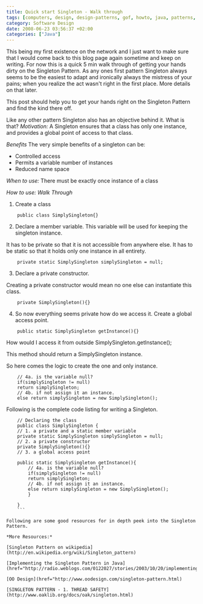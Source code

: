 ```yaml
---
title: Quick start Singleton - Walk through
tags: [computers, design, design-patterns, gof, howto, java, patterns, programming, singleton, singleton-pattern, software, software-development]
category: Software Design
date: 2008-06-23 03:56:37 +02:00
categories: ["Java"]
---
```



This being my first existence on the network and I just want to make sure that I would come back to this blog page again sometime and keep on writing. For now this is a quick 5 min walk through of getting your hands dirty on the Singleton Pattern. As any ones first pattern Singleton always seems to be the easiest to adapt and ironically always the mistress of your pains; when you realize the act wasn't right in the first place.
More details on that later.

This post should help you to get your hands right on the Singleton Pattern and find the kind there off.

Like any other pattern Singleton also has an objective behind it. What is that?
*Motivation:*
A Singleton ensures that a class has only one instance, and provides a global point of access to that class.

*Benefits*
The very simple benefits of a singleton can be:

* Controlled access
* Permits a variable number of instances
* Reduced name space

*When to use:*
There must be exactly once instance of a class

*How to use: Walk Through*

1. Create a class

```
	public class SimplySingleton{}
```

2. Declare a member variable. This variable will be used for keeping the singleton instance.

It has to be private so that it is not accessible from anywhere else. It has to be static so that it holds only one instance in all entirety.

```
	private static SimplySingleton simplySingleton = null;
```

3. Declare a private constructor.

Creating a private constructor would mean no one else can instantiate this class.

```
	private SimplySingleton(){}
```

4. So now everything seems private how do we access it. Create a global access point.

```
	public static SimplySingleton getInstance(){}
```

How would I access it from outside SimplySingleton.getInstance();

This method should return a SimplySingleton instance.

So here comes the logic to create the one and only instance.

```
	// 4a. is the variable null?
	if(simplySingleton != null)
	return simplySingleton;
	// 4b. if not assign it an instance.
	else return simplySingleton = new SimplySingleton();
```

Following is the complete code listing for writing a Singleton.

```
	// Declaring the class
	public class SimplySingleton {
	// 1. a private and a static member variable
	private static SimplySingleton simplySingleton = null;
	// 2. a private constructor
	private SimplySingleton(){}
	// 3. a global access point

	public static SimplySingleton getInstance(){
		// 4a. is the variable null?
		if(simplySingleton != null)
		return simplySingleton;
		// 4b. if not assign it an instance.
		else return simplySingleton = new SimplySingleton();
		}

	}
	```

Following are some good resources for in depth peek into the Singleton Pattern.

*More Resources:*

[Singleton Pattern on wikipedia](http://en.wikipedia.org/wiki/Singleton_pattern)

[Implementing the Singleton Pattern in Java](href="http://radio.weblogs.com/0122027/stories/2003/10/20/implementingTheSingletonPatternInJava.html)

[OO Design](href="http://www.oodesign.com/singleton-pattern.html)

[SINGLETON PATTERN - 1. THREAD SAFETY](http://www.oaklib.org/docs/oak/singleton.html)
